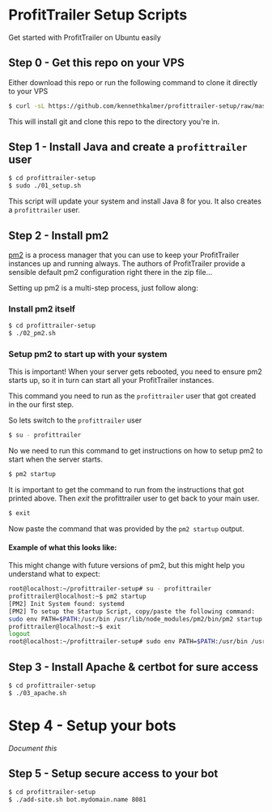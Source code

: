 # ProfitTrailer Setup Scripts

Get started with ProfitTrailer on Ubuntu easily

## Step 0 - Get this repo on your VPS

Either download this repo or run the following command to clone it directly to your VPS

```sh
$ curl -sL https://github.com/kennethkalmer/profittrailer-setup/raw/master/00_download.sh | sudo -E bash -
```

This will install git and clone this repo to the directory you're in.

## Step 1 - Install Java and create a `profittrailer` user

```sh
$ cd profittrailer-setup
$ sudo ./01_setup.sh
```

This script will update your system and install Java 8 for you. It also creates a `profittrailer` user.

## Step 2 - Install pm2

[pm2](http://pm2.io) is a process manager that you can use to keep your ProfitTrailer instances up and running always. The authors of ProfitTrailer provide a sensible default pm2 configuration right there in the zip file...

Setting up pm2 is a multi-step process, just follow along:

### Install pm2 itself

```sh
$ cd profittrailer-setup
$ ./02_pm2.sh
```

### Setup pm2 to start up with your system

This is important! When your server gets rebooted, you need to ensure pm2 starts up, so it in turn can start all your ProfitTrailer instances.

This command you need to run as the `profittrailer` user that got created in the our first step.

So lets switch to the `profittrailer` user

```sh
$ su - profittrailer
```

No we need to run this command to get instructions on how to setup pm2 to start when the server starts.

```sh
$ pm2 startup
```

It is important to get the command to run from the instructions that got printed above. Then _exit_ the profittrailer user to get back to your main user.

```sh
$ exit
```

Now paste the command that was provided by the `pm2 startup` output.

#### Example of what this looks like:

This might change with future versions of pm2, but this might help you understand what to expect:

```sh
root@localhost:~/profittrailer-setup# su - profittrailer
profittrailer@localhost:~$ pm2 startup
[PM2] Init System found: systemd
[PM2] To setup the Startup Script, copy/paste the following command:
sudo env PATH=$PATH:/usr/bin /usr/lib/node_modules/pm2/bin/pm2 startup systemd -u profittrailer —hp /home/profittrailer
profittrailer@localhost:~$ exit
logout
root@localhost:~/profittrailer-setup# sudo env PATH=$PATH:/usr/bin /usr/lib/node_modules/pm2/bin/pm2 startup systemd -u profittrailer —hp /home/profittrailer
```

## Step 3 - Install Apache & certbot for sure access


```sh
$ cd profittrailer-setup
$ ./03_apache.sh
```

# Step 4 - Setup your bots

_Document this_

## Step 5 - Setup secure access to your bot


```sh
$ cd profittrailer-setup
$ ./add-site.sh bot.mydomain.name 8081
```
